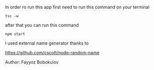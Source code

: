 In order ro run this app first need to run this command on your terminal
```
tsc -w
```

after that you can run this command

```
npm start
```

I used external name generator 
thanks to 

https://github.com/cscott/node-random-name

Author: Fayyoz Bobokulov